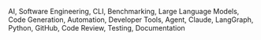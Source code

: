 AI, Software Engineering, CLI, Benchmarking, Large Language Models, Code Generation, Automation, Developer Tools, Agent, Claude, LangGraph, Python, GitHub, Code Review, Testing, Documentation
